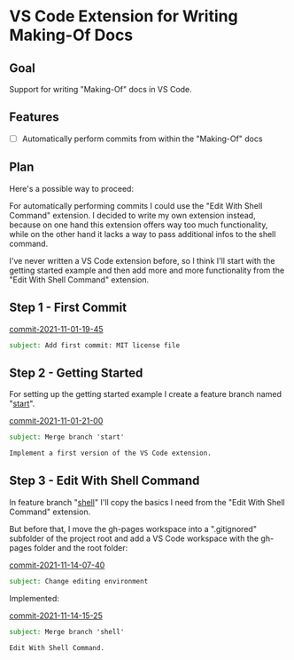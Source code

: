 # VS Code Extension for Writing Making-Of Docs


## Goal

Support for writing "Making-Of" docs in VS Code.


## Features

- [ ] Automatically perform commits from within the "Making-Of" docs


## Plan

Here's a possible way to proceed:

For automatically performing commits I could use the "Edit With Shell Command" extension.
I decided to write my own extension instead,
because on one hand this extension offers way too much functionality,
while on the other hand it lacks a way to pass additional infos to the shell command.

I've never written a VS Code extension before,
so I think I'll start with the getting started example
and then add more and more functionality from the "Edit With Shell Command" extension.


## Step 1 - First Commit

<a id="commit-2021-11-01-19-45"></a>

[commit-2021-11-01-19-45](https://github.com/pitnyr/making-of-vscode/commit/376c967dbd660b7754afe229343a0a87c21f397b)
```email
subject: Add first commit: MIT license file
```


## Step 2 - Getting Started

For setting up the getting started example I create a feature branch named "[start](start.md)".

<a id="commit-2021-11-01-21-00"></a>

[commit-2021-11-01-21-00](https://github.com/pitnyr/making-of-vscode/commit/7f341007c49fb5c9bad93be71ad0daf02b73a41d)
```email
subject: Merge branch 'start'

Implement a first version of the VS Code extension.
```


## Step 3 - Edit With Shell Command

In feature branch "[shell](shell.md)" I'll copy the basics I need from the "Edit With Shell Command" extension.

But before that, I move the gh-pages workspace into a ".gitignored" subfolder of the project root
and add a VS Code workspace with the gh-pages folder and the root folder:

<a id="commit-2021-11-14-07-40"></a>

[commit-2021-11-14-07-40](https://github.com/pitnyr/making-of-vscode/commit/717856eda8f70d3fa5caad3e75a02ab415bee977)
```email
subject: Change editing environment
```

Implemented:

<a id="commit-2021-11-14-15-25"></a>

[commit-2021-11-14-15-25](https://github.com/pitnyr/making-of-vscode/commit/0adfe88f4bb40a911d95210fc022818d70e3365e)
```email
subject: Merge branch 'shell'

Edit With Shell Command.
```
